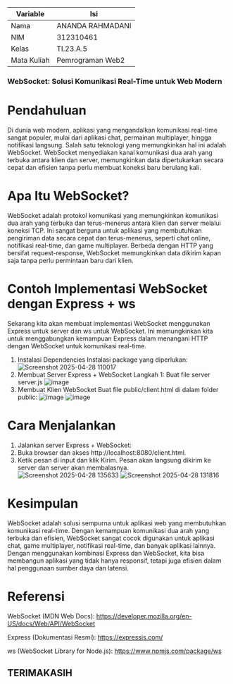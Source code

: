 | Variable           |             Isi            |
| -------------------|----------------------------|
| Nama           |        ANANDA RAHMADANI     |
| NIM            |          312310461         |
| Kelas          |          TI.23.A.5         |
| Mata Kuliah    |     Pemrograman Web2     |
### WebSocket: Solusi Komunikasi Real-Time untuk Web Modern
# Pendahuluan
Di dunia web modern, aplikasi yang mengandalkan komunikasi real-time sangat populer, mulai dari aplikasi chat, permainan multiplayer, hingga notifikasi langsung. Salah satu teknologi yang memungkinkan hal ini adalah WebSocket.
WebSocket menyediakan kanal komunikasi dua arah yang terbuka antara klien dan server, memungkinkan data dipertukarkan secara cepat dan efisien tanpa perlu membuat koneksi baru berulang kali.

# Apa Itu WebSocket?
WebSocket adalah protokol komunikasi yang memungkinkan komunikasi dua arah yang terbuka dan terus-menerus antara klien dan server melalui koneksi TCP. Ini sangat berguna untuk aplikasi yang membutuhkan pengiriman data secara cepat dan terus-menerus, seperti chat online, notifikasi real-time, dan game multiplayer.
Berbeda dengan HTTP yang bersifat request-response, WebSocket memungkinkan data dikirim kapan saja tanpa perlu permintaan baru dari klien.

# Contoh Implementasi WebSocket dengan Express + ws
Sekarang kita akan membuat implementasi WebSocket menggunakan Express untuk server dan ws untuk WebSocket. Ini memungkinkan kita untuk menggabungkan kemampuan Express dalam menangani HTTP dengan WebSocket untuk komunikasi real-time.

  1. Instalasi Dependencies
  Instalasi package yang diperlukan:
  ![Screenshot 2025-04-28 110017](https://github.com/user-attachments/assets/e29d7eff-c5eb-47d4-a15f-e447414a23c5)
  2. Membuat Server Express + WebSocket
    Langkah 1: Buat file server server.js
     ![image](https://github.com/user-attachments/assets/7e38a88f-f274-4d37-90ad-2190ba43e43f)
 3. Membuat Klien WebSocket
Buat file public/client.html di dalam folder public:
     ![image](https://github.com/user-attachments/assets/3760ad85-18d6-442a-a6a1-7520b2b208d8)
  ![image](https://github.com/user-attachments/assets/dc7bb855-8b17-4374-b09c-8ddf559a55ae)

# Cara Menjalankan
  1. Jalankan server Express + WebSocket:
  2. Buka browser dan akses http://localhost:8080/client.html.
  3. Ketik pesan di input dan klik Kirim. Pesan akan langsung dikirim ke server dan      server akan membalasnya.
     ![Screenshot 2025-04-28 135633](https://github.com/user-attachments/assets/25ff533f-5054-46ee-a2e8-c42addc2cdd9)
  ![Screenshot 2025-04-28 131816](https://github.com/user-attachments/assets/2b4e36b2-9b3d-4a17-a708-d3a01c46458b)

# Kesimpulan
WebSocket adalah solusi sempurna untuk aplikasi web yang membutuhkan komunikasi real-time. Dengan kemampuan komunikasi dua arah yang terbuka dan efisien, WebSocket sangat cocok digunakan untuk aplikasi chat, game multiplayer, notifikasi real-time, dan banyak aplikasi lainnya.
Dengan menggunakan kombinasi Express dan WebSocket, kita bisa membangun aplikasi yang tidak hanya responsif, tetapi juga efisien dalam hal penggunaan sumber daya dan latensi.

# Referensi
WebSocket (MDN Web Docs):
https://developer.mozilla.org/en-US/docs/Web/API/WebSocket 

Express (Dokumentasi Resmi):
https://expressjs.com/

ws (WebSocket Library for Node.js):
https://www.npmjs.com/package/ws

   ## TERIMAKASIH
 
